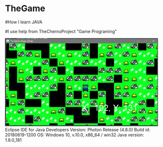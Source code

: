 # TheGame
#How I learn JAVA

#I use help from TheChernoProject "Game Programing" 

![image](https://raw.githubusercontent.com/adamkacik/TheGame/master/screenshot.png)
Eclipse IDE for Java Developers
Version: Photon Release (4.8.0)
Build id: 20180619-1200
OS: Windows 10, v.10.0, x86_64 / win32
Java version: 1.8.0_181